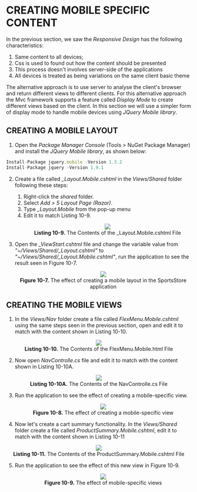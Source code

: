 # CREATING MOBILE SPECIFIC CONTENT

In the previous section, we saw the *Responsive Design* has the following characteristics:  
1. Same content to all devices;
2. Css is used to found out how the content should be presented
3. This process doesn't involves server-side of the applications
4. All devices is treated as being variations on the same client basic theme

The alternative approach is to use server to analyse the client's browser and return different views to different clients. For this alternative approach the Mvc framework supports a feature called *Display Mode* to create different views based on the client. In this section we will use a simpler form of display mode to handle mobile devices using *JQuery Mobile library*.

## CREATING A MOBILE LAYOUT
1. Open the *Package Manager Console* (Tools > NuGet Package Manager) and install the *JQuery Mobile library*, as shown below:
```js
Install-Package jquery.mobile -Version 1.3.2
Install-Package jquery -Version 1.9.1
```

2. Create a file called *_Layout.Mobile.cshtml* in the *Views/Shared* folder following these steps:
	1. Right-click the *shared* folder.
	2. Select *Add > 5 Layout Page (Razor)*.
	3. Type *_Layout.Mobile* from the pop-up menu
	4. Edit it to match Listing 10-9.  
		<p align="center">
			<img src="ch10-Pictures/Listing 10-9.png" /><br />
			<b>Listing 10-9.</b> The Contents of the _Layout.Mobile.cshtml File
		</p>

3. Open the *_ViewStart.cshtml* file and change the variable value from *"~/Views/Shared/_Layout.cshtml"* to *"~/Views/Shared/_Layout.Mobile.cshtml"*, run the application to see the result seen in Figure 10-7.
	<p align="center">
		<img src="ch10-Pictures/Figure 10-7.png" /><br />
		<b>Figure 10-7.</b> The effect of creating a mobile layout in the SportsStore application
	</p>

## CREATING THE MOBILE VIEWS
1. In the *Views/Nav* folder create a file called *FlexMenu.Mobile.cshtml* using the same steps seen in the previous section, open and edit it to match with the content shown in Listing 10-10.    
<p align="center">
	<img src="ch10-Pictures/Listing 10-10.png" /><br />
	<b>Listing 10-10.</b> The Contents of the FlexMenu.Mobile.html File
</p>

2. Now open *NavControlle.cs* file and edit it to match with the content shown in Listing 10-10A.
<p align="center">
	<img src="ch10-Pictures/Listing 10-10A.png" /><br />
	<b>Listing 10-10A.</b> The Contents of the NavControlle.cs File
</p>

3. Run the application to see the effect of creating a mobile-specific view.
	<p align="center">
		<img src="ch10-Pictures/Figure 10-8.png" /><br />
		<b>Figure 10-8.</b> The effect of creating a mobile-specific view
	</p>

4. Now let's create a cart summary functionality. In the *Views/Shared* folder create a file called *ProductSummary.Mobile.cshtml*, edit it to match with the content shown in Listing 10-11
<p align="center">
	<img src="ch10-Pictures/Listing 10-11.png" /><br />
	<b>Listing 10-11.</b> The Contents of the ProductSummary.Mobile.cshtml File
</p>

5. Run the application to see the effect of this new view in Figure 10-9.
	<p align="center">
		<img src="ch10-Pictures/Figure 10-9.png" /><br />
		<b>Figure 10-9.</b> The effect of mobile-specific views